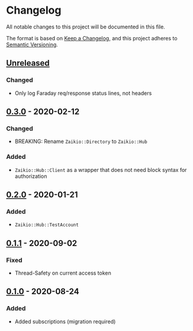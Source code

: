 # Changelog

All notable changes to this project will be documented in this file.

The format is based on [Keep a Changelog](https://keepachangelog.com/en/1.0.0/),
and this project adheres to [Semantic Versioning](https://semver.org/spec/v2.0.0.html).

## [Unreleased]

### Changed

* Only log Faraday req/response status lines, not headers

## [0.3.0] - 2020-02-12

### Changed

- BREAKING: Rename `Zaikio::Directory` to `Zaikio::Hub`

### Added

- `Zaikio::Hub::Client` as a wrapper that does not need block syntax for authorization

## [0.2.0] - 2020-01-21

### Added

- `Zaikio::Hub::TestAccount`

## [0.1.1] - 2020-09-02

### Fixed
- Thread-Safety on current access token

## [0.1.0] - 2020-08-24

### Added
- Added subscriptions (migration required)

[Unreleased]: https://github.com/zaikio/zaikio-hub-ruby/compare/v0.3.0...HEAD
[0.3.0]: https://github.com/zaikio/zaikio-hub-ruby/compare/v0.2.0...v.0.3.0
[0.2.0]: https://github.com/zaikio/zaikio-hub-ruby/compare/v0.1.1...v.0.2.0
[0.1.1]: https://github.com/zaikio/zaikio-hub-ruby/compare/5c6cb4dbcac316733560ddb2b1e13b53e55eb66e...v0.1.1
[0.1.0]: https://github.com/zaikio/zaikio-hub-ruby/compare/d149fb4c0abe6005f123def3952d2dd2ef6404bb...29889d8a6a496542a81e05688da2a46cf4c44188
